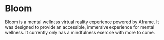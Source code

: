 # Bloom
Bloom is a mental wellness virtual reality experience powered by Aframe. It was designed to provide an accessible, immersive experience for mental wellness. It currently only has a mindfulness exercise with more to come. 
